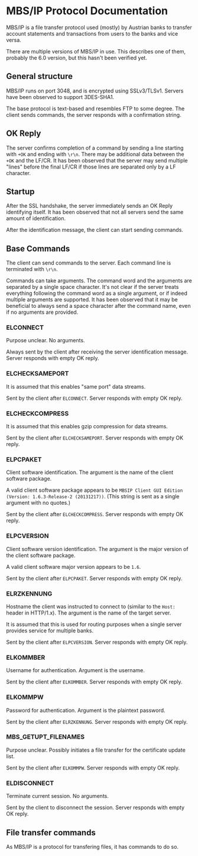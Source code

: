MBS/IP Protocol Documentation
=============================

MBS/IP is a file transfer protocol used (mostly) by Austrian banks to transfer account statements and transactions from users to the banks and vice versa.

There are multiple versions of MBS/IP in use. This describes one of them, probably the 6.0 version, but this hasn't been verified yet.

General structure
-----------------

MBS/IP runs on port 3048, and is encrypted using SSLv3/TLSv1. Servers have been observed to support 3DES-SHA1.

The base protocol is text-based and resembles FTP to some degree. The client sends commands, the server responds with a confirmation string.

OK Reply
--------

The server confirms completion of a command by sending a line starting with `+OK` and ending with `\r\n`. There may be additional data between the `+OK` and the LF/CR. It has been observed that the server may send multiple "lines" before the final LF/CR if those lines are separated only by a LF character.

Startup
-------

After the SSL handshake, the server immediately sends an OK Reply identifying itself.
It has been observed that not all servers send the same amount of identification.

After the identification message, the client can start sending commands.

Base Commands
-------------

The client can send commands to the server. Each command line is terminated with `\r\n`.

Commands can take arguments. The command word and the arguments are separated by a single space character. It's not clear if the server treats everything following the command word as a single argument, or if indeed multiple arguments are supported. It has been observed that it may be beneficial to always send a space character after the command name, even if no arguments are provided.


### ELCONNECT

Purpose unclear.
No arguments.

Always sent by the client after receiving the server identification message.
Server responds with empty OK reply.

### ELCHECKSAMEPORT

It is assumed that this enables "same port" data streams.

Sent by the client after `ELCONNECT`.
Server responds with empty OK reply.

### ELCHECKCOMPRESS

It is assumed that this enables gzip compression for data streams.

Sent by the client after `ELCHECKSAMEPORT`.
Server responds with empty OK reply.

### ELPCPAKET

Client software identification. The argument is the name of the client software package.

A valid client software package appears to be `MBSIP Client GUI Edition (Version: 1.6.3-Release-2 (20131217))`. (This string is sent as a single argument with no quotes.)

Sent by the client after `ELCHECKCOMPRESS`.
Server responds with empty OK reply.

### ELPCVERSION

Client software version identification. The argument is the major version of the client software package.

A valid client software major version appears to be `1.6`.

Sent by the client after `ELPCPAKET`.
Server responds with empty OK reply.

### ELRZKENNUNG

Hostname the client was instructed to connect to (similar to the `Host:` header in HTTP/1.x). The argument is the name of the target server.

It is assumed that this is used for routing purposes when a single server provides service for multiple banks.

Sent by the client after `ELPCVERSION`.
Server responds with empty OK reply.

### ELKOMMBER

Username for authentication. Argument is the username.

Sent by the client after `ELKOMMBER`.
Server responds with empty OK reply.

### ELKOMMPW

Password for authentication. Argument is the plaintext password.

Sent by the client after `ELRZKENNUNG`.
Server responds with empty OK reply.

### MBS\_GETUPT\_FILENAMES

Purpose unclear. Possibly initiates a file transfer for the certificate update list.

Sent by the client after `ELKOMMPW`.
Server responds with empty OK reply.

### ELDISCONNECT

Terminate current session. No arguments.

Sent by the client to disconnect the session.
Server responds with empty OK reply.

File transfer commands
----------------------

As MBS/IP is a protocol for transfering files, it has commands to do so.
